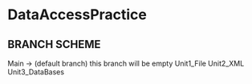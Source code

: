 <h1>DataAccessPractice</h1>

<h2>BRANCH SCHEME</h2>
Main -> (default branch) this branch will be empty
Unit1_File
Unit2_XML
Unit3_DataBases
